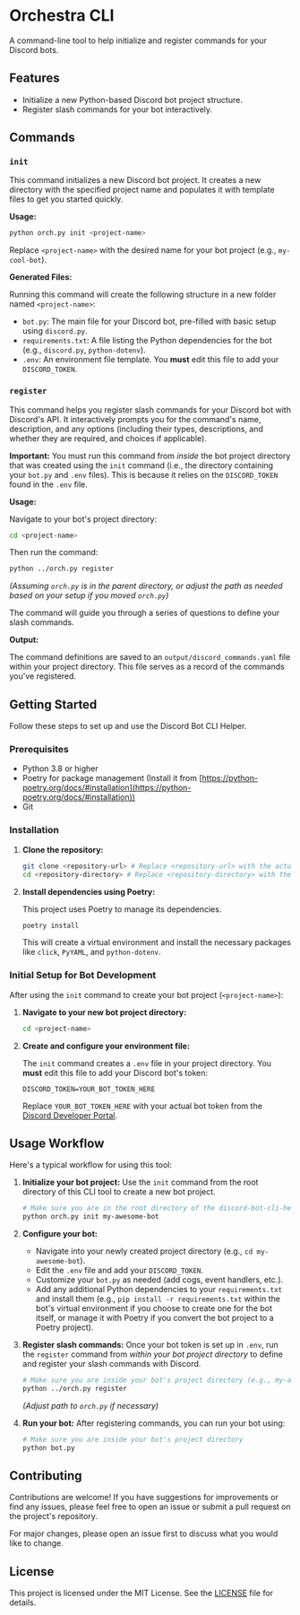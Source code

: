 # Orchestra CLI

A command-line tool to help initialize and register commands for your Discord bots.

## Features

- Initialize a new Python-based Discord bot project structure.
- Register slash commands for your bot interactively.

## Commands

### `init`

This command initializes a new Discord bot project. It creates a new directory with the specified project name and populates it with template files to get you started quickly.

**Usage:**

```bash
python orch.py init <project-name>
```

Replace `<project-name>` with the desired name for your bot project (e.g., `my-cool-bot`).

**Generated Files:**

Running this command will create the following structure in a new folder named `<project-name>`:

-   `bot.py`: The main file for your Discord bot, pre-filled with basic setup using `discord.py`.
-   `requirements.txt`: A file listing the Python dependencies for the bot (e.g., `discord.py`, `python-dotenv`).
-   `.env`: An environment file template. You **must** edit this file to add your `DISCORD_TOKEN`.

### `register`

This command helps you register slash commands for your Discord bot with Discord's API. It interactively prompts you for the command's name, description, and any options (including their types, descriptions, and whether they are required, and choices if applicable).

**Important:** You must run this command from *inside* the bot project directory that was created using the `init` command (i.e., the directory containing your `bot.py` and `.env` files). This is because it relies on the `DISCORD_TOKEN` found in the `.env` file.

**Usage:**

Navigate to your bot's project directory:

```bash
cd <project-name>
```

Then run the command:

```bash
python ../orch.py register
```
*(Assuming `orch.py` is in the parent directory, or adjust the path as needed based on your setup if you moved `orch.py`)*

The command will guide you through a series of questions to define your slash commands.

**Output:**

The command definitions are saved to an `output/discord_commands.yaml` file within your project directory. This file serves as a record of the commands you've registered.

## Getting Started

Follow these steps to set up and use the Discord Bot CLI Helper.

### Prerequisites

- Python 3.8 or higher
- Poetry for package management (Install it from [https://python-poetry.org/docs/#installation](https://python-poetry.org/docs/#installation))
- Git

### Installation

1.  **Clone the repository:**

    ```bash
    git clone <repository-url> # Replace <repository-url> with the actual URL of this repository
    cd <repository-directory> # Replace <repository-directory> with the name of the cloned folder
    ```

2.  **Install dependencies using Poetry:**

    This project uses Poetry to manage its dependencies.

    ```bash
    poetry install
    ```
    This will create a virtual environment and install the necessary packages like `click`, `PyYAML`, and `python-dotenv`.

### Initial Setup for Bot Development

After using the `init` command to create your bot project (`<project-name>`):

1.  **Navigate to your new bot project directory:**

    ```bash
    cd <project-name>
    ```

2.  **Create and configure your environment file:**

    The `init` command creates a `.env` file in your project directory. You **must** edit this file to add your Discord bot's token:

    ```env
    DISCORD_TOKEN=YOUR_BOT_TOKEN_HERE
    ```

    Replace `YOUR_BOT_TOKEN_HERE` with your actual bot token from the [Discord Developer Portal](https://discord.com/developers/applications).

## Usage Workflow

Here's a typical workflow for using this tool:

1.  **Initialize your bot project:**
    Use the `init` command from the root directory of this CLI tool to create a new bot project.

    ```bash
    # Make sure you are in the root directory of the discord-bot-cli-helper
    python orch.py init my-awesome-bot
    ```

2.  **Configure your bot:**
    -   Navigate into your newly created project directory (e.g., `cd my-awesome-bot`).
    -   Edit the `.env` file and add your `DISCORD_TOKEN`.
    -   Customize your `bot.py` as needed (add cogs, event handlers, etc.).
    -   Add any additional Python dependencies to your `requirements.txt` and install them (e.g., `pip install -r requirements.txt` within the bot's virtual environment if you choose to create one for the bot itself, or manage it with Poetry if you convert the bot project to a Poetry project).

3.  **Register slash commands:**
    Once your bot token is set up in `.env`, run the `register` command from *within your bot project directory* to define and register your slash commands with Discord.

    ```bash
    # Make sure you are inside your bot's project directory (e.g., my-awesome-bot)
    python ../orch.py register
    ```
    *(Adjust path to `orch.py` if necessary)*

4.  **Run your bot:**
    After registering commands, you can run your bot using:

    ```bash
    # Make sure you are inside your bot's project directory
    python bot.py
    ```

## Contributing

Contributions are welcome! If you have suggestions for improvements or find any issues, please feel free to open an issue or submit a pull request on the project's repository.

For major changes, please open an issue first to discuss what you would like to change.

## License

This project is licensed under the MIT License. See the [LICENSE](LICENSE) file for details.
